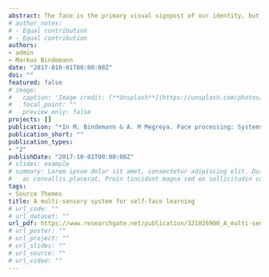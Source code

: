 ```yaml
---
abstract: The face is the primary visual signpost of our identity, but the process of how we know that a particular face is one’s own has only recently started to receive considerable scientific attention. This interest has been enhanced by multisensory phenomena such as the enfacement illusion. In this illusion, watching another face being stroked in synchrony with one’s own face produces a bias in self-recognition, whereby the other face is perceived as the own. Here, we argue that the enfacement illusion demonstrates that the representation of the own face is highly flexible and can be updated rapidly. This flexibility would allow the incorporation of changes in physical appearance as a consequence of, for example, ambient within-person variability, grooming activities or ageing. We further present evidence to demonstrate that the enfacement illusion not only transcends differences in visual appearance with another face, but also moderates affective and social processing of that face.
# author_notes:
# - Equal contribution
# - Equal contribution
authors:
- admin
- Markus Bindemann
date: "2017-010-01T00:00:00Z"
doi: ""
featured: false
# image:
#   caption: 'Image credit: [**Unsplash**](https://unsplash.com/photos/jdD8gXaTZsc)'
#   focal_point: ""
#   preview_only: false
projects: []
publication: "*In M. Bindemann & A. M Megreya. Face processing: Systems, disorders and cultural differences*"
publication_short: ""
publication_types:
- "2"
publishDate: "2017-10-01T00:00:00Z"
# slides: example
# summary: Lorem ipsum dolor sit amet, consectetur adipiscing elit. Duis posuere tellus
#   ac convallis placerat. Proin tincidunt magna sed ex sollicitudin condimentum.
tags:
- Source Themes
title: A multi-sensory system for self-face learning
# url_code: ""
# url_dataset: ""
url_pdf: https://www.researchgate.net/publication/321026900_A_multi-sensory_system_for_self-face_learning/citations
# url_poster: ""
# url_project: ""
# url_slides: ""
# url_source: ""
# url_video: ""
---
```


